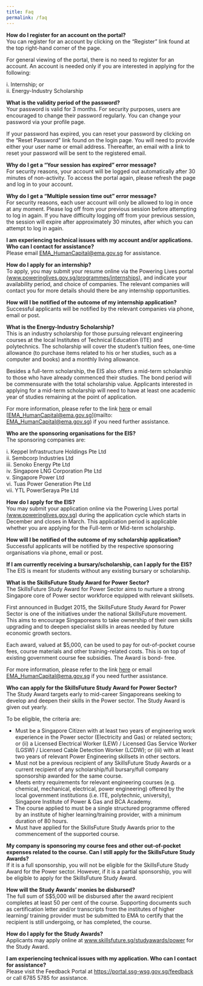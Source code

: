 ```yaml
---
title: Faq
permalink: /faq
---
```

 
**How do I register for an account on the portal?**  
You can register for an account by clicking on the “Register” link found at the top right-hand corner of the page.

For general viewing of the portal, there is no need to register for an account. An account is needed only if you are interested in applying for the following:

i. Internship; or  
ii. Energy-Industry Scholarship  


 
**What is the validity period of the password?**  
Your password is valid for 3 months. For security purposes, users are encouraged to change their password regularly. You can change your password via your profile page.

If your password has expired, you can reset your password by clicking on the “Reset Password” link found on the login page. You will need to provide either your user name or email address. Thereafter, an email with a link to reset your password will be sent to the registered email.


 
**Why do I get a “Your session has expired” error message?**  
For security reasons, your account will be logged out automatically after 30 minutes of non-activity. To access the portal again, please refresh the page and log in to your account.


 
**Why do I get a “Multiple session time out” error message?**  
For security reasons, each user account will only be allowed to log in once at any moment. Please log off from your previous session before attempting to log in again. If you have difficulty logging off from your previous session, the session will expire after approximately 30 minutes, after which you can attempt to log in again.


 
**I am experiencing technical issues with my account and/or applications. Who can I contact for assistance?**  
Please email [EMA_HumanCapital@ema.gov.sg](mailto:EMA_HumanCapital@ema.gov.sg) for assistance.


 
**How do I apply for an internship?**  
To apply, you may submit your resume online via the Powering Lives portal [ (www.poweringlives.gov.sg/programmes/internships)](/programmes/internships), and indicate your availability period, and choice of companies. The relevant companies will contact you for more details should there be any internship opportunities.


 
**How will I be notified of the outcome of my internship application?**  
Successful applicants will be notified by the relevant companies via phone, email or post.


 
**What is the Energy-Industry Scholarship?**  
This is an industry scholarship for those pursuing relevant engineering courses at the local Institutes of Technical Education (ITE) and polytechnics. The scholarship will cover the student’s tuition fees, one-time allowance (to purchase items related to his or her studies, such as a computer and books) and a monthly living allowance.

Besides a full-term scholarship, the EIS also offers a mid-term scholarship to those who have already commenced their studies. The bond period will be commensurate with the total scholarship value. Applicants interested in applying for a mid-term scholarship will need to have at least one academic year of studies remaining at the point of application.

For more information, please refer to the link <a href="/files/EIS%20FAQs%20(Final)%20-%2018%20OCT%202017.pdf" target="_blank">here</a> or email [EMA_HumanCapital@ema.gov.sg](mailto: EMA_HumanCapital@ema.gov.sg) if you need further assistance.


 
**Who are the sponsoring organisations for the EIS?**  
The sponsoring companies are:

i. Keppel Infrastructure Holdings Pte Ltd  
ii. Sembcorp Industries Ltd  
iii. Senoko Energy Pte Ltd  
iv. Singapore LNG Corporation Pte Ltd  
v. Singapore Power Ltd  
vi. Tuas Power Generation Pte Ltd  
vii. YTL PowerSeraya Pte Ltd  


 
**How do I apply for the EIS?**  
You may submit your application online via the Powering Lives portal <a href="https://www.poweringlives.gov.sg">(www.poweringlives.gov.sg)</a> during the application cycle which starts in December and closes in March. This application period is applicable whether you are applying for the Full-term or Mid-term scholarship.


 
**How will I be notified of the outcome of my scholarship application?**  
Successful applicants will be notified by the respective sponsoring organisations via phone, email or post.


 
**If I am currently receiving a bursary/scholarship, can I apply for the EIS?**  
The EIS is meant for students without any existing bursary or scholarship.


 
**What is the SkillsFuture Study Award for Power Sector?**  
The SkillsFuture Study Award for Power Sector aims to nurture a strong Singapore core of Power sector workforce equipped with relevant skillsets.

First announced in Budget 2015, the SkillsFuture Study Award for Power Sector is one of the initiatives under the national SkillsFuture movement. This aims to encourage Singaporeans to take ownership of their own skills upgrading and to deepen specialist skills in areas needed by future economic growth sectors.

Each award, valued at $5,000, can be used to pay for out-of-pocket course fees, course materials and other training-related costs. This is on top of existing government course fee subsidies. The Award is bond- free.

For more information, please refer to the link <a href="https://www.skillsfuture.gov.sg/studyawards/power/faq/" target="_blank">here</a> or email [EMA_HumanCapital@ema.gov.sg](mailto:EMA_HumanCapital@ema.gov.sg) if you need further assistance.


 
**Who can apply for the SkillsFuture Study Award for Power Sector?**  
The Study Award targets early to mid-career Singaporeans seeking to develop and deepen their skills in the Power sector. The Study Award is given out yearly.

To be eligible, the criteria are:

* Must be a Singapore Citizen with at least two years of engineering work experience in the Power sector (Electricity and Gas) or related sectors; or (ii) a Licensed Electrical Worker (LEW) / Licensed Gas Service Worker (LGSW) / Licensed Cable Detection Worker (LCDW); or (iii) with at least two years of relevant Power Engineering skillsets in other sectors.
* Must not be a previous recipient of any SkillsFuture Study Awards or a current recipient of any scholarship/full bursary/full company sponsorship awarded for the same course.
* Meets entry requirements for relevant engineering courses (e.g. chemical, mechanical, electrical, power engineering) offered by the local government institutions (i.e. ITE, polytechnic, university), Singapore Institute of Power & Gas and BCA Academy.
* The course applied to must be a single structured programme offered by an institute of higher learning/training provider, with a minimum duration of 80 hours.
* Must have applied for the SkillsFuture Study Awards prior to the commencement of the supported course.

 
**My company is sponsoring my course fees and other out-of-pocket expenses related to the course. Can I still apply for the SkillsFuture Study Awards?**  
If it is a full sponsorship, you will not be eligible for the SkillsFuture Study Award for the Power sector. However, if it is a partial sponsorship, you will be eligible to apply for the SkillsFuture Study Award.


 
**How will the Study Awards’ monies be disbursed?**  
The full sum of S$5,000 will be disbursed after the award recipient completes at least 50 per cent of the course. Supporting documents such as certification letter and/or transcripts from the institutes of higher learning/ training provider must be submitted to EMA to certify that the recipient is still undergoing, or has completed, the course.


 
**How do I apply for the Study Awards?**  
Applicants may apply online at <a href="www.skillsfuture.sg/studyawards/power" target="_blank">www.skillsfuture.sg/studyawards/power</a> for the Study Award.


 
**I am experiencing technical issues with my application. Who can I contact for assistance?**  
Please visit the Feedback Portal at <a href="https://portal.ssg-wsg.gov.sg/feedback" target="_blank">https://portal.ssg-wsg.gov.sg/feedback</a> or call 6785 5785 for assistance.
